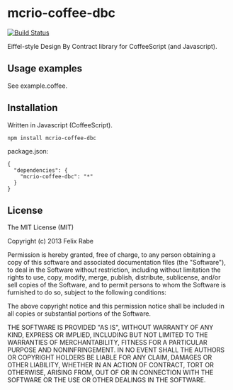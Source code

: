 mcrio-coffee-dbc
================

[![Build Status](https://travis-ci.org/mcrio/coffee-dbc.png)](https://travis-ci.org/mcrio/coffee-dbc)

Eiffel-style Design By Contract library for CoffeeScript (and Javascript).



Usage examples
--------------

See example.coffee.


Installation
------------

Written in Javascript (CoffeeScript).

    npm install mcrio-coffee-dbc

package.json:

    {
      "dependencies": {
        "mcrio-coffee-dbc": "*"
      }
    }


License
-------

The MIT License (MIT)

Copyright (c) 2013 Felix Rabe

Permission is hereby granted, free of charge, to any person obtaining a copy
of this software and associated documentation files (the "Software"), to deal
in the Software without restriction, including without limitation the rights
to use, copy, modify, merge, publish, distribute, sublicense, and/or sell
copies of the Software, and to permit persons to whom the Software is
furnished to do so, subject to the following conditions:

The above copyright notice and this permission notice shall be included in
all copies or substantial portions of the Software.

THE SOFTWARE IS PROVIDED "AS IS", WITHOUT WARRANTY OF ANY KIND, EXPRESS OR
IMPLIED, INCLUDING BUT NOT LIMITED TO THE WARRANTIES OF MERCHANTABILITY,
FITNESS FOR A PARTICULAR PURPOSE AND NONINFRINGEMENT. IN NO EVENT SHALL THE
AUTHORS OR COPYRIGHT HOLDERS BE LIABLE FOR ANY CLAIM, DAMAGES OR OTHER
LIABILITY, WHETHER IN AN ACTION OF CONTRACT, TORT OR OTHERWISE, ARISING FROM,
OUT OF OR IN CONNECTION WITH THE SOFTWARE OR THE USE OR OTHER DEALINGS IN
THE SOFTWARE.
